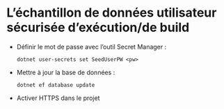 # <a name="how-to-buildrun-secure-user-data-sample"></a>L’échantillon de données utilisateur sécurisée d’exécution/de build

* Définir le mot de passe avec l’outil Secret Manager :

  `dotnet user-secrets set SeedUserPW <pw>`

* Mettre à jour la base de données :

  `dotnet ef database update`

* Activer HTTPS dans le projet
